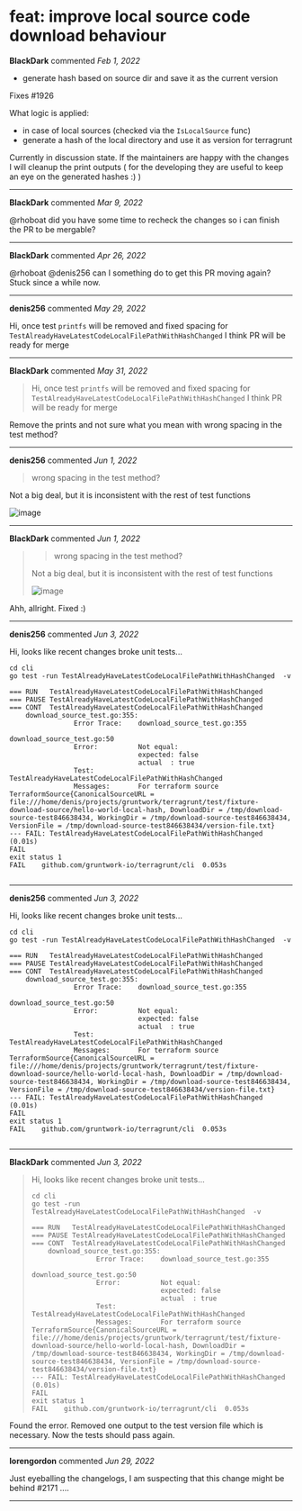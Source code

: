 # feat: improve local source code download behaviour

**BlackDark** commented *Feb 1, 2022*

* generate hash based on source dir and save it as the current version

Fixes #1926 

What logic is applied:
* in case of local sources (checked via the `IsLocalSource` func)
* generate a hash of the local directory and use it as version for terragrunt



Currently in discussion state. If the maintainers are happy with the changes I will cleanup the print outputs ( for the developing they are useful to keep an eye on the generated hashes :) )
<br />
***


**BlackDark** commented *Mar 9, 2022*

@rhoboat  did you have some time to recheck the changes so i can finish the PR to be mergable?
***

**BlackDark** commented *Apr 26, 2022*

@rhoboat  @denis256  can I something do to get this PR moving again?
Stuck since a while now.
***

**denis256** commented *May 29, 2022*

Hi,
once test `printfs` will be removed and fixed spacing for `TestAlreadyHaveLatestCodeLocalFilePathWithHashChanged` I think PR will be ready for merge
***

**BlackDark** commented *May 31, 2022*

> Hi, once test `printfs` will be removed and fixed spacing for `TestAlreadyHaveLatestCodeLocalFilePathWithHashChanged` I think PR will be ready for merge

Remove the prints and not sure what you mean with wrong spacing in the test method? 
***

**denis256** commented *Jun 1, 2022*

> wrong spacing in the test method?

Not a big deal, but it is inconsistent with the rest of test functions

![image](https://user-images.githubusercontent.com/10694338/171395065-efbb1675-1e72-406a-9ba6-153dab509be8.png)

***

**BlackDark** commented *Jun 1, 2022*

> > wrong spacing in the test method?
> 
> Not a big deal, but it is inconsistent with the rest of test functions
> 
> ![image](https://user-images.githubusercontent.com/10694338/171395065-efbb1675-1e72-406a-9ba6-153dab509be8.png)

Ahh, allright. Fixed :)
***

**denis256** commented *Jun 3, 2022*

Hi, looks like recent changes broke unit tests...

```
cd cli
go test -run TestAlreadyHaveLatestCodeLocalFilePathWithHashChanged  -v

=== RUN   TestAlreadyHaveLatestCodeLocalFilePathWithHashChanged
=== PAUSE TestAlreadyHaveLatestCodeLocalFilePathWithHashChanged
=== CONT  TestAlreadyHaveLatestCodeLocalFilePathWithHashChanged
    download_source_test.go:355: 
                Error Trace:    download_source_test.go:355
                                                        download_source_test.go:50
                Error:          Not equal: 
                                expected: false
                                actual  : true
                Test:           TestAlreadyHaveLatestCodeLocalFilePathWithHashChanged
                Messages:       For terraform source TerraformSource{CanonicalSourceURL = file:///home/denis/projects/gruntwork/terragrunt/test/fixture-download-source/hello-world-local-hash, DownloadDir = /tmp/download-source-test846638434, WorkingDir = /tmp/download-source-test846638434, VersionFile = /tmp/download-source-test846638434/version-file.txt}
--- FAIL: TestAlreadyHaveLatestCodeLocalFilePathWithHashChanged (0.01s)
FAIL
exit status 1
FAIL    github.com/gruntwork-io/terragrunt/cli  0.053s


```
***

**denis256** commented *Jun 3, 2022*

Hi, looks like recent changes broke unit tests...

```
cd cli
go test -run TestAlreadyHaveLatestCodeLocalFilePathWithHashChanged  -v

=== RUN   TestAlreadyHaveLatestCodeLocalFilePathWithHashChanged
=== PAUSE TestAlreadyHaveLatestCodeLocalFilePathWithHashChanged
=== CONT  TestAlreadyHaveLatestCodeLocalFilePathWithHashChanged
    download_source_test.go:355: 
                Error Trace:    download_source_test.go:355
                                                        download_source_test.go:50
                Error:          Not equal: 
                                expected: false
                                actual  : true
                Test:           TestAlreadyHaveLatestCodeLocalFilePathWithHashChanged
                Messages:       For terraform source TerraformSource{CanonicalSourceURL = file:///home/denis/projects/gruntwork/terragrunt/test/fixture-download-source/hello-world-local-hash, DownloadDir = /tmp/download-source-test846638434, WorkingDir = /tmp/download-source-test846638434, VersionFile = /tmp/download-source-test846638434/version-file.txt}
--- FAIL: TestAlreadyHaveLatestCodeLocalFilePathWithHashChanged (0.01s)
FAIL
exit status 1
FAIL    github.com/gruntwork-io/terragrunt/cli  0.053s


```
***

**BlackDark** commented *Jun 3, 2022*

> Hi, looks like recent changes broke unit tests...
> 
> ```
> cd cli
> go test -run TestAlreadyHaveLatestCodeLocalFilePathWithHashChanged  -v
> 
> === RUN   TestAlreadyHaveLatestCodeLocalFilePathWithHashChanged
> === PAUSE TestAlreadyHaveLatestCodeLocalFilePathWithHashChanged
> === CONT  TestAlreadyHaveLatestCodeLocalFilePathWithHashChanged
>     download_source_test.go:355: 
>                 Error Trace:    download_source_test.go:355
>                                                         download_source_test.go:50
>                 Error:          Not equal: 
>                                 expected: false
>                                 actual  : true
>                 Test:           TestAlreadyHaveLatestCodeLocalFilePathWithHashChanged
>                 Messages:       For terraform source TerraformSource{CanonicalSourceURL = file:///home/denis/projects/gruntwork/terragrunt/test/fixture-download-source/hello-world-local-hash, DownloadDir = /tmp/download-source-test846638434, WorkingDir = /tmp/download-source-test846638434, VersionFile = /tmp/download-source-test846638434/version-file.txt}
> --- FAIL: TestAlreadyHaveLatestCodeLocalFilePathWithHashChanged (0.01s)
> FAIL
> exit status 1
> FAIL    github.com/gruntwork-io/terragrunt/cli  0.053s
> ```

Found the error. Removed one output to the test version file which is necessary. Now the tests should pass again.
***

**lorengordon** commented *Jun 29, 2022*

Just eyeballing the changelogs, I am suspecting that this change might be behind #2171 ....
***

